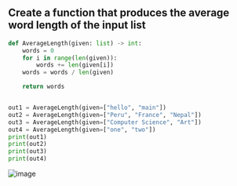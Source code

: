 ## Create a function that produces the average word length of the input list

```.py
def AverageLength(given: list) -> int:
    words = 0
    for i in range(len(given)):
        words += len(given[i])
    words = words / len(given)

    return words


out1 = AverageLength(given=["hello", "main"])
out2 = AverageLength(given=["Peru", "France", "Nepal"])
out3 = AverageLength(given=["Computer Science", "Art"])
out4 = AverageLength(given=["one", "two"])
print(out1)
print(out2)
print(out3)
print(out4)
```
![image](https://user-images.githubusercontent.com/89135778/197684342-f39088a2-a2c2-48b6-a985-4001e7d90b82.png)
